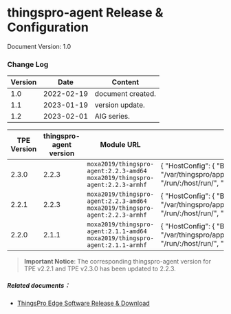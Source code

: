 # thingspro-agent Release & Configuration

Document Version: 1.0

### Change Log

| Version | Date       | Content           |
| ------- | ---------- | ----------------- |
| 1.0     | 2022-02-19 | document created. |
| 1.1     | 2023-01-19 | version update.   |
| 1.2     | 2023-02-01 | AIG series.   |



| TPE Version | thingspro-agent version | Module URL                                                   | Create Option                                                |
| ----------- | ----------------------- | ------------------------------------------------------------ | ------------------------------------------------------------ |
| 2.3.0       | 2.2.3                   | `moxa2019/thingspro-agent:2.2.3-amd64`<br />`moxa2019/thingspro-agent:2.2.3-armhf` | {  "HostConfig": {    "Binds": [        "/var/thingspro/apps/azureiotedge/data/setting/:/var/thingspro/cloud/setting/",        "/run/:/host/run/",        "/var/thingspro/data/:/var/thingspro/data/"    ]  } } |
| 2.2.1       | 2.2.3                   | `moxa2019/thingspro-agent:2.2.3-amd64`<br />`moxa2019/thingspro-agent:2.2.3-armhf` | {  "HostConfig": {    "Binds": [        "/var/thingspro/apps/azureiotedge/data/setting/:/var/thingspro/cloud/setting/",        "/run/:/host/run/",        "/var/thingspro/data/:/var/thingspro/data/"    ]  } } |
| 2.2.0       | 2.1.1                   | `moxa2019/thingspro-agent:2.1.1-amd64`<br />`moxa2019/thingspro-agent:2.1.1-armhf` | {  "HostConfig": {    "Binds": [        "/var/thingspro/apps/cloud/data/setting/:/var/thingspro/cloud/setting/",        "/run/:/host/run/",        "/var/thingspro/data/:/var/thingspro/data/"    ]  } } |

> **Important Notice**: The corresponding thingspro-agent version for TPE v2.2.1 and TPE v2.3.0 has been updated to 2.2.3.

##### Related documents：

- [ThingsPro Edge Software Release & Download](ThingsPro%20Edge%20Software%20Release.md)

